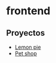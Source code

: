 # frontend
## Proyectos

* [Lemon pie](https://svallo34.github.io/frontend/lemonPie)
* [Pet shop](https://svallo34.github.io/frontend/petshop)
